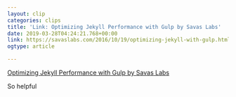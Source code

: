 ```yaml
---
layout: clip
categories: clips
title: 'Link: Optimizing Jekyll Performance with Gulp by Savas Labs'
date: 2019-03-28T04:24:21.768+00:00
link: https://savaslabs.com/2016/10/19/optimizing-jekyll-with-gulp.html
ogtype: article

---
```

[Optimizing Jekyll Performance with Gulp by Savas Labs](https://savaslabs.com/2016/10/19/optimizing-jekyll-with-gulp.html) 

So helpful